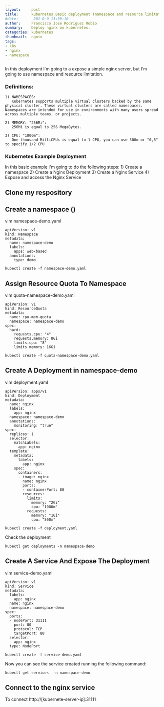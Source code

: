 ```yaml
---
layout:     post
title:      kubernetes Basic deployment (namespace and resource limitation) 
#date:       201-0-0 11:39:10
author:     Francisco José Rodríguez Rubio
summary:    Deploy nginx on kubernetes.
categories: kubernetes
thumbnail:  ngnix
tags:
- k8s
- nginx
- namespace
---
```


In this deployment I'm going to a expose a simple nginx server, but I'm going to use namespace and resource limitation.

### Definitions:

	1) NAMESPACES: 
       Kubernetes supports multiple virtual clusters backed by the same physical cluster. These virtual clusters are called namespaces. Namespaces are intended for use in environments with many users spread across multiple teams, or projects.
    
	2) MEMORY: "256Mi": 
       256Mi is equal to 256 MegaBytes.

    3) CPU: "1000m": 
       One thousand MilliCPUs is equal to 1 CPU, you can use 500m or "0,5" to specify 1/2 CPU

### Kubernetes Example Deployment

In this basic example I'm going to do the following steps:
	1) Create a namespace
	2) Create a Nginx Deployment
	3) Create a Nginx Service
	4) Expose and access the Nginx Service

## Clone my respository

## Create a namespace ()
vim namespace-demo.yaml
~~~
apiVersion: v1
kind: Namespace
metadata:
  name: namespace-demo
  labels:
    apps: web-based
  annotations:
    type: demo
~~~
~~~
kubectl create -f namespace-demo.yaml
~~~

## Assign Resource Quota To Namespace

vim quota-namespace-demo.yaml 
~~~
apiVersion: v1
kind: ResourceQuota
metadata:
  name: cpu-mem-quota
  namespace: namespace-demo
spec:
  hard:
    requests.cpu: "4"
    requests.memory: 8Gi
    limits.cpu: "8"
    limits.memory: 16Gi
~~~
~~~
kubectl create -f quota-namespace-demo.yaml
~~~

## Create A Deployment in namespace-demo
vim deployment.yaml

~~~
apiVersion: apps/v1
kind: Deployment
metadata:
  name: nginx
  labels:
    app: nginx
  namespace: namespace-demo
  annotations:
    monitoring: "true"
spec:
  replicas: 1
  selector:
    matchLabels:
      app: nginx
  template:
    metadata:
      labels:
        app: nginx
    spec:
      containers:
      - image: nginx
        name: nginx
        ports:
        - containerPort: 80
        resources:
          limits:
            memory: "2Gi"
            cpu: "1000m"
          requests: 
            memory: "1Gi"
            cpu: "500m"
~~~
~~~
kubectl create -f deployment.yaml
~~~
Check the deployment
~~~
kubectl get deployments -n namespace-demo
~~~


## Create A Service And Expose The Deployment

vim service-demo.yaml

~~~
apiVersion: v1
kind: Service
metadata:
  labels:
    app: nginx
  name: nginx
  namespace: namespace-demo
spec:
  ports:
  - nodePort: 31111
    port: 80	
    protocol: TCP
    targetPort: 80
  selector:
    app: nginx
  type: NodePort
~~~
~~~
kubectl create -f service-demo.yaml
~~~
Now you can see the service created running the following command:

~~~
kubectl get services  -n namespace-demo
~~~

## Connect to the nginx service 
To connect 
http://[kubernete-server-ip]:31111


## 
~~~

~~~

